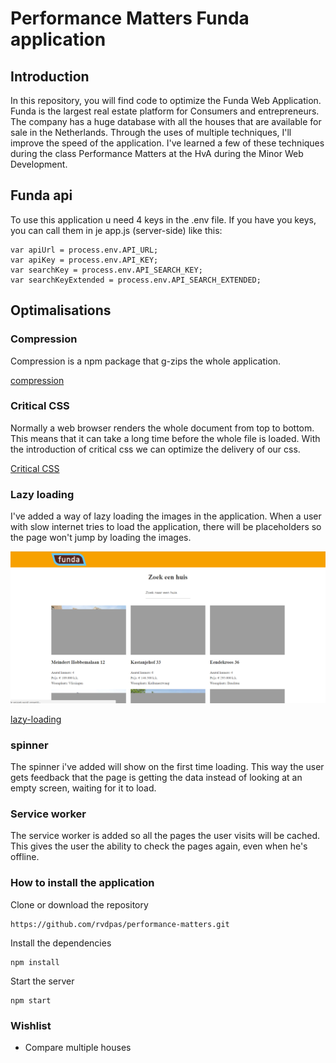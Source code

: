 # Performance Matters Funda application

## Introduction
In this repository, you will find code to optimize the Funda Web Application. Funda is the largest real estate platform for Consumers and entrepreneurs. The company has a huge database with all the houses that are available for sale in the Netherlands. Through the uses of multiple techniques, I'll improve the speed of the application. I've learned a few of these techniques during the class Performance Matters at the HvA during the Minor Web Development.

## Funda api
To use this application u need 4 keys in the .env file. If you have you keys, you can call them in je app.js (server-side) like this:
```
var apiUrl = process.env.API_URL;
var apiKey = process.env.API_KEY;
var searchKey = process.env.API_SEARCH_KEY;
var searchKeyExtended = process.env.API_SEARCH_EXTENDED;
```

## Optimalisations

### Compression
Compression is a npm package that g-zips the whole application.

[compression](https://www.npmjs.com/package/compression)

### Critical CSS
Normally a web browser renders the whole document from top to bottom. This means that it can take a long time before the whole file is loaded. With the introduction of critical css we can optimize the delivery of our css.

[Critical CSS](https://www.smashingmagazine.com/2015/08/understanding-critical-css/)

### Lazy loading
I've added a way of lazy loading the images in the application. When a user with slow internet tries to load the application, there will be placeholders so the page won't jump by loading the images. 

![lazy loading](https://github.com/rvdpas/performance-matters/blob/master/public/img/lazy-loading.png)

[lazy-loading](http://andmag.se/2012/10/responsive-images-how-to-prevent-reflow/)

### spinner
The spinner i've added will show on the first time loading. This way the user gets feedback that the page is getting the data instead of looking at an empty screen, waiting for it to load.

### Service worker
The service worker is added so all the pages the user visits will be cached. This gives the user the ability to check the pages again, even when he's offline.

### How to install the application

Clone or download the repository  
```
https://github.com/rvdpas/performance-matters.git
```     

Install the dependencies   
```
npm install
```   

Start the server  
```
npm start
```  

### Wishlist
* Compare multiple houses
